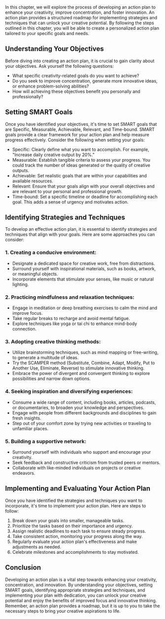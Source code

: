 
In this chapter, we will explore the process of developing an action plan to enhance your creativity, improve concentration, and foster innovation. An action plan provides a structured roadmap for implementing strategies and techniques that can unlock your creative potential. By following the steps outlined in this chapter, you will be able to create a personalized action plan tailored to your specific goals and needs.

Understanding Your Objectives
-----------------------------

Before diving into creating an action plan, it is crucial to gain clarity about your objectives. Ask yourself the following questions:

* What specific creativity-related goals do you want to achieve?
* Do you seek to improve concentration, generate more innovative ideas, or enhance problem-solving abilities?
* How will achieving these objectives benefit you personally and professionally?

Setting SMART Goals
-------------------

Once you have identified your objectives, it's time to set SMART goals that are Specific, Measurable, Achievable, Relevant, and Time-bound. SMART goals provide a clear framework for your action plan and help measure progress effectively. Consider the following when setting your goals:

* Specific: Clearly define what you want to accomplish. For example, "Increase daily creative output by 20%."
* Measurable: Establish tangible criteria to assess your progress. You could track the number of ideas generated or the quality of creative outputs.
* Achievable: Set realistic goals that are within your capabilities and available resources.
* Relevant: Ensure that your goals align with your overall objectives and are relevant to your personal and professional growth.
* Time-bound: Set a specific timeline or deadline for accomplishing each goal. This adds a sense of urgency and motivates action.

Identifying Strategies and Techniques
-------------------------------------

To develop an effective action plan, it is essential to identify strategies and techniques that align with your goals. Here are some approaches you can consider:

### 1. Creating a conducive environment:

* Designate a dedicated space for creative work, free from distractions.
* Surround yourself with inspirational materials, such as books, artwork, or meaningful objects.
* Incorporate elements that stimulate your senses, like music or natural lighting.

### 2. Practicing mindfulness and relaxation techniques:

* Engage in meditation or deep breathing exercises to calm the mind and improve focus.
* Take regular breaks to recharge and avoid mental fatigue.
* Explore techniques like yoga or tai chi to enhance mind-body connection.

### 3. Adopting creative thinking methods:

* Utilize brainstorming techniques, such as mind mapping or free-writing, to generate a multitude of ideas.
* Try the SCAMPER method (Substitute, Combine, Adapt, Modify, Put to Another Use, Eliminate, Reverse) to stimulate innovative thinking.
* Embrace the power of divergent and convergent thinking to explore possibilities and narrow down options.

### 4. Seeking inspiration and diversifying experiences:

* Consume a wide range of content, including books, articles, podcasts, or documentaries, to broaden your knowledge and perspectives.
* Engage with people from different backgrounds and disciplines to gain fresh insights.
* Step out of your comfort zone by trying new activities or traveling to unfamiliar places.

### 5. Building a supportive network:

* Surround yourself with individuals who support and encourage your creativity.
* Seek feedback and constructive criticism from trusted peers or mentors.
* Collaborate with like-minded individuals on projects or creative endeavors.

Implementing and Evaluating Your Action Plan
--------------------------------------------

Once you have identified the strategies and techniques you want to incorporate, it's time to implement your action plan. Here are steps to follow:

1. Break down your goals into smaller, manageable tasks.
2. Prioritize the tasks based on their importance and urgency.
3. Assign realistic deadlines to each task to ensure steady progress.
4. Take consistent action, monitoring your progress along the way.
5. Regularly evaluate your action plan's effectiveness and make adjustments as needed.
6. Celebrate milestones and accomplishments to stay motivated.

Conclusion
----------

Developing an action plan is a vital step towards enhancing your creativity, concentration, and innovation. By understanding your objectives, setting SMART goals, identifying appropriate strategies and techniques, and implementing your plan with dedication, you can unlock your creative potential and enjoy the benefits of improved focus and innovative thinking. Remember, an action plan provides a roadmap, but it is up to you to take the necessary steps to bring your creative aspirations to life.

